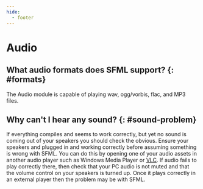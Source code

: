 ```yaml
---
hide:
  - footer
---
```


# Audio

## What audio formats does SFML support? {: #formats}

The Audio module is capable of playing wav, ogg/vorbis, flac, and MP3 files.

## Why can't I hear any sound? {: #sound-problem}

If everything compiles and seems to work correctly, but yet no sound is coming out of your speakers you should check the obvious. Ensure your speakers and plugged in and working correctly before assuming something is wrong with SFML. You can do this by opening one of your audio assets in another audio player such as Windows Media Player or [VLC](https://www.videolan.org/). If audio fails to play correctly there, then check that your PC audio is not muted and that the volume control on your speakers is turned up. Once it plays correctly in an external player then the problem may be with SFML.
